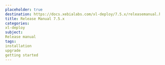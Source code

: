 ```yaml
---
placeholder: true
destination: https://docs.xebialabs.com/xl-deploy/7.5.x/releasemanual.html
title: Release Manual 7.5.x
categories:
xl-deploy
subject:
Release manual
tags:
installation
upgrade
getting started
---
```

